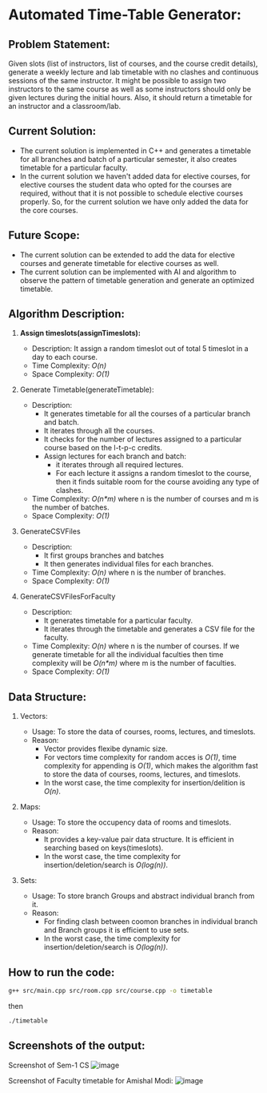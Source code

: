 # Automated Time-Table Generator:

## Problem Statement:

Given slots (list of instructors, list of courses, and the course credit details), generate a weekly lecture and lab timetable with no clashes and continuous sessions of the same instructor. It might be possible to assign two instructors to the same course as well as some instructors should only be given lectures during the initial hours. Also, it should return a timetable for an instructor and a classroom/lab.

## Current Solution:

-   The current solution is implemented in C++ and generates a timetable for all branches and batch of a particular semester, it also creates timetable for a particular faculty.
-   In the current solution we haven't added data for elective courses, for elective courses the student data who opted for the courses are required, without that it is not possible to schedule elective courses properly. So, for the current solution we have only added the data for the core courses.

## Future Scope:

-   The current solution can be extended to add the data for elective courses and generate timetable for elective courses as well.
-   The current solution can be implemented with AI and algorithm to observe the pattern of timetable generation and generate an optimized timetable.

## Algorithm Description:

1. **Assign timeslots(assignTimeslots):**

    - Description: It assign a random timeslot out of total 5 timeslot in a day to each course.
    - Time Complexity: _O(n)_
    - Space Complexity: _O(1)_

2. Generate Timetable(generateTimetable):

    - Description:
        - It generates timetable for all the courses of a particular branch and batch.
        - It iterates through all the courses.
        - It checks for the number of lectures assigned to a particular course based on the l-t-p-c credits.
        - Assign lectures for each branch and batch:
            - it iterates through all required lectures.
            - For each lecture it assigns a random timeslot to the course, then it finds suitable room for the course avoiding any type of clashes.
    - Time Complexity: _O(n*m)_ where n is the number of courses and m is the number of batches.
    - Space Complexity: _O(1)_

3. GenerateCSVFiles
    - Description:
        - It first groups branches and batches
        - It then generates individual files for each branches.
    - Time Complexity: _O(n)_ where n is the number of branches.
    - Space Complexity: _O(1)_

4. GenerateCSVFilesForFaculty
    - Description:
        - It generates timetable for a particular faculty.
        - It iterates through the timetable and generates a CSV file for the faculty.
    - Time Complexity: _O(n)_ where n is the number of courses. If we generate timetable for all the individual faculties then time complexity will be _O(n*m)_ where m is the number of faculties.
    - Space Complexity: _O(1)_

## Data Structure:

1. Vectors:

    - Usage: To store the data of courses, rooms, lectures, and timeslots.
    - Reason:
        - Vector provides flexibe dynamic size.
        - For vectors time complexity for random acces is _O(1)_, time complexity for appending is _O(1)_, which makes the algorithm fast to store the data of courses, rooms, lectures, and timeslots.
        - In the worst case, the time complexity for insertion/delition is _O(n)_.

2. Maps:

    - Usage: To store the occupency data of rooms and timeslots.
    - Reason:
        - It provides a key-value pair data structure. It is efficient in searching based on keys(timeslots).
        - In the worst case, the time complexity for insertion/deletion/search is _O(log(n))_.

3. Sets:

    - Usage: To store branch Groups and abstract individual branch from it.
    - Reason:
        - For finding clash between coomon branches in individual branch and Branch groups it is efficient to use sets.
        - In the worst case, the time complexity for insertion/deletion/search is _O(log(n))_.

## How to run the code:

```sh
g++ src/main.cpp src/room.cpp src/course.cpp -o timetable
```

then

```sh
./timetable
```

## Screenshots of the output:

Screenshot of Sem-1 CS
![image](https://github.com/pranshu05/OverclockedProcessors/assets/70943732/b141ba77-b864-47ab-8792-918c22c3c0f8)

Screenshot of Faculty timetable for Amishal Modi:
![image](https://github.com/pranshu05/OverclockedProcessors/assets/70943732/34314221-e04a-42cd-9182-8cc66319983a)
